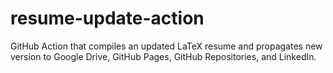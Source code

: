 # resume-update-action
GitHub Action that compiles an updated LaTeX resume and propagates new version to Google Drive, GitHub Pages, GitHub Repositories, and LinkedIn.
